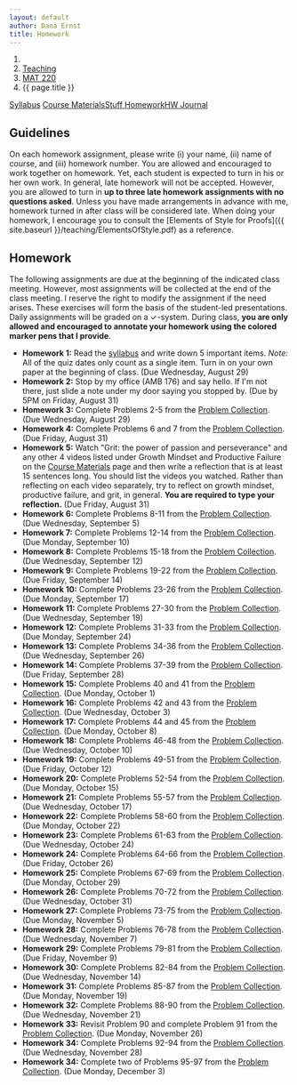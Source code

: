 ```yaml
---
layout: default
author: Dana Ernst
title: Homework
---
```


<ol class="breadcrumb">
  <li><a href="/"><i class="fa fa-home"></i></a></li>
  <li><a href="/teaching/">Teaching</a></li>
  <li><a href="/teaching/mat220f18">MAT 220</a></li>
  <li class="active">{{ page.title }}</li>
</ol>

<div class="row">
<div class="col-xs-12">
<div class="btn-group btn-group-justified">
<a class="btn btn-default btn-success" href="{{site.baseurl}}/teaching/mat220f18/syllabus/">Syllabus</a>
<a class="btn btn-default btn-primary" href="{{site.baseurl}}/teaching/mat220f18/materials/">
<span class="hidden-xs">Course Materials</span><span class="visible-xs">Stuff</span>
</a>
<a class="btn btn-default btn-warning" href="{{site.baseurl}}/teaching/mat220f18/homework/">
<span class="hidden-xs">Homework</span><span class="visible-xs">HW</span>
</a>
<a class="btn btn-default btn-info" href="{{site.baseurl}}/teaching/mat220f18/journal/">Journal</a>
</div>
</div>
</div>

## Guidelines ##
On each homework assignment, please write (i) your name, (ii) name of course, and (iii) homework number. You are allowed and encouraged to work together on homework. Yet, each student is expected to turn in his or her own work. In general, late homework will not be accepted. However, you are allowed to turn in **up to three late homework assignments with no questions asked**. Unless you have made arrangements in advance with me, homework turned in after class will be considered late. When doing your homework, I encourage you to consult the [Elements of Style for Proofs]({{ site.baseurl }}/teaching/ElementsOfStyle.pdf) as a reference.

## Homework ##
The following assignments are due at the beginning of the indicated class meeting. However, most assignments will be collected at the end of the class meeting.  I reserve the right to modify the assignment if the need arises.  These exercises will form the basis of the student-led presentations.  Daily assignments will be graded on a $\checkmark$-system.  During class, **you are only allowed and encouraged to annotate your homework using the colored marker pens that I provide**.

<ul class="fa-ul">
<li><i class="fa-li fa fa-edit"></i><b>Homework 1:</b> Read the <a href="{{site.baseurl}}/teaching/mat220f18/syllabus/">syllabus</a> and write down 5 important items.  <i>Note:</i>  All of the quiz dates only count as a single item.  Turn in on your own paper at the beginning of class. (Due Wednesday, August 29)</li>
<li><i class="fa-li fa fa-edit"></i><b>Homework 2:</b> Stop by my office (AMB 176) and say hello. If I'm not there, just slide a note under my door saying you stopped by. (Due by 5PM on Friday, August 31)</li>
<li><i class="fa-li fa fa-edit"></i><b>Homework 3:</b> Complete Problems 2-5 from the <a href="https://dcernst.github.io/teaching/mat220f18/220ProblemCollection.pdf">Problem Collection</a>. (Due Wednesday, August 29)</li>
<li><i class="fa-li fa fa-edit"></i><b>Homework 4:</b> Complete Problems 6 and 7 from the <a href="https://dcernst.github.io/teaching/mat220f18/220ProblemCollection.pdf">Problem Collection</a>. (Due Friday, August 31)</li>
<li><i class="fa-li fa fa-edit"></i><b>Homework 5:</b> Watch "Grit: the power of passion and perseverance" and any other 4 videos listed under Growth Mindset and Productive Failure on the <a href="{{site.baseurl}}/teaching/mat220f18/materials/">Course Materials</a> page and then write a reflection that is at least 15 sentences long. You should list the videos you watched. Rather than reflecting on each video separately, try to reflect on growth mindset, productive failure, and grit, in general. <b>You are required to type your reflection.</b> (Due Friday, August 31)</li>
<li><i class="fa-li fa fa-edit"></i><b>Homework 6:</b> Complete Problems 8-11 from the <a href="https://dcernst.github.io/teaching/mat220f18/220ProblemCollection.pdf">Problem Collection</a>. (Due Wednesday, September 5)</li>
<li><i class="fa-li fa fa-edit"></i><b>Homework 7:</b> Complete Problems 12-14 from the <a href="https://dcernst.github.io/teaching/mat220f18/220ProblemCollection.pdf">Problem Collection</a>. (Due Monday, September 10)</li>
<li><i class="fa-li fa fa-edit"></i><b>Homework 8:</b> Complete Problems 15-18 from the <a href="https://dcernst.github.io/teaching/mat220f18/220ProblemCollection.pdf">Problem Collection</a>. (Due Wednesday, September 12)</li>
<li><i class="fa-li fa fa-edit"></i><b>Homework 9:</b> Complete Problems 19-22 from the <a href="https://dcernst.github.io/teaching/mat220f18/220ProblemCollection.pdf">Problem Collection</a>. (Due Friday, September 14)</li>
<li><i class="fa-li fa fa-edit"></i><b>Homework 10:</b> Complete Problems 23-26 from the <a href="https://dcernst.github.io/teaching/mat220f18/220ProblemCollection.pdf">Problem Collection</a>. (Due Monday, September 17)</li>
<li><i class="fa-li fa fa-edit"></i><b>Homework 11:</b> Complete Problems 27-30 from the <a href="https://dcernst.github.io/teaching/mat220f18/220ProblemCollection.pdf">Problem Collection</a>. (Due Wednesday, September 19)</li>
<li><i class="fa-li fa fa-edit"></i><b>Homework 12:</b> Complete Problems 31-33 from the <a href="https://dcernst.github.io/teaching/mat220f18/220ProblemCollection.pdf">Problem Collection</a>. (Due Monday, September 24)</li>
<li><i class="fa-li fa fa-edit"></i><b>Homework 13:</b> Complete Problems 34-36 from the <a href="https://dcernst.github.io/teaching/mat220f18/220ProblemCollection.pdf">Problem Collection</a>. (Due Wednesday, September 26)</li>
<li><i class="fa-li fa fa-edit"></i><b>Homework 14:</b> Complete Problems 37-39 from the <a href="https://dcernst.github.io/teaching/mat220f18/220ProblemCollection.pdf">Problem Collection</a>. (Due Friday, September 28)</li>
<li><i class="fa-li fa fa-edit"></i><b>Homework 15:</b> Complete Problems 40 and 41 from the <a href="https://dcernst.github.io/teaching/mat220f18/220ProblemCollection.pdf">Problem Collection</a>. (Due Monday, October 1)</li>
<li><i class="fa-li fa fa-edit"></i><b>Homework 16:</b> Complete Problems 42 and 43 from the <a href="https://dcernst.github.io/teaching/mat220f18/220ProblemCollection.pdf">Problem Collection</a>. (Due Wednesday, October 3)</li>
<li><i class="fa-li fa fa-edit"></i><b>Homework 17:</b> Complete Problems 44 and 45 from the <a href="https://dcernst.github.io/teaching/mat220f18/220ProblemCollection.pdf">Problem Collection</a>. (Due Monday, October 8)</li>
<li><i class="fa-li fa fa-edit"></i><b>Homework 18:</b> Complete Problems 46-48 from the <a href="https://dcernst.github.io/teaching/mat220f18/220ProblemCollection.pdf">Problem Collection</a>. (Due Wednesday, October 10)</li>
<li><i class="fa-li fa fa-edit"></i><b>Homework 19:</b> Complete Problems 49-51 from the <a href="https://dcernst.github.io/teaching/mat220f18/220ProblemCollection.pdf">Problem Collection</a>. (Due Friday, October 12)</li>
<li><i class="fa-li fa fa-edit"></i><b>Homework 20:</b> Complete Problems 52-54 from the <a href="https://dcernst.github.io/teaching/mat220f18/220ProblemCollection.pdf">Problem Collection</a>. (Due Monday, October 15)</li>
<li><i class="fa-li fa fa-edit"></i><b>Homework 21:</b> Complete Problems 55-57 from the <a href="https://dcernst.github.io/teaching/mat220f18/220ProblemCollection.pdf">Problem Collection</a>. (Due Wednesday, October 17)</li>
<li><i class="fa-li fa fa-edit"></i><b>Homework 22:</b> Complete Problems 58-60 from the <a href="https://dcernst.github.io/teaching/mat220f18/220ProblemCollection.pdf">Problem Collection</a>. (Due Monday, October 22)</li>
<li><i class="fa-li fa fa-edit"></i><b>Homework 23:</b> Complete Problems 61-63 from the <a href="https://dcernst.github.io/teaching/mat220f18/220ProblemCollection.pdf">Problem Collection</a>. (Due Wednesday, October 24)</li>
<li><i class="fa-li fa fa-edit"></i><b>Homework 24:</b> Complete Problems 64-66 from the <a href="https://dcernst.github.io/teaching/mat220f18/220ProblemCollection.pdf">Problem Collection</a>. (Due Friday, October 26)</li>
<li><i class="fa-li fa fa-edit"></i><b>Homework 25:</b> Complete Problems 67-69 from the <a href="https://dcernst.github.io/teaching/mat220f18/220ProblemCollection.pdf">Problem Collection</a>. (Due Monday, October 29)</li>
<li><i class="fa-li fa fa-edit"></i><b>Homework 26:</b> Complete Problems 70-72 from the <a href="https://dcernst.github.io/teaching/mat220f18/220ProblemCollection.pdf">Problem Collection</a>. (Due Wednesday, October 31)</li>
<li><i class="fa-li fa fa-edit"></i><b>Homework 27:</b> Complete Problems 73-75 from the <a href="https://dcernst.github.io/teaching/mat220f18/220ProblemCollection.pdf">Problem Collection</a>. (Due Monday, November 5)</li>
<li><i class="fa-li fa fa-edit"></i><b>Homework 28:</b> Complete Problems 76-78 from the <a href="https://dcernst.github.io/teaching/mat220f18/220ProblemCollection.pdf">Problem Collection</a>. (Due Wednesday, November 7)</li>
<li><i class="fa-li fa fa-edit"></i><b>Homework 29:</b> Complete Problems 79-81 from the <a href="https://dcernst.github.io/teaching/mat220f18/220ProblemCollection.pdf">Problem Collection</a>. (Due Friday, November 9)</li>
<li><i class="fa-li fa fa-edit"></i><b>Homework 30:</b> Complete Problems 82-84 from the <a href="https://dcernst.github.io/teaching/mat220f18/220ProblemCollection.pdf">Problem Collection</a>. (Due Wednesday, November 14)</li>
<li><i class="fa-li fa fa-edit"></i><b>Homework 31:</b> Complete Problems 85-87 from the <a href="https://dcernst.github.io/teaching/mat220f18/220ProblemCollection.pdf">Problem Collection</a>. (Due Monday, November 19)</li>
<li><i class="fa-li fa fa-edit"></i><b>Homework 32:</b> Complete Problems 88-90 from the <a href="https://dcernst.github.io/teaching/mat220f18/220ProblemCollection.pdf">Problem Collection</a>. (Due Wednesday, November 21)</li>
<li><i class="fa-li fa fa-edit"></i><b>Homework 33:</b> Revisit Problem 90 and complete Problem 91  from the <a href="https://dcernst.github.io/teaching/mat220f18/220ProblemCollection.pdf">Problem Collection</a>. (Due Monday, November 26)</li>
<li><i class="fa-li fa fa-edit"></i><b>Homework 34:</b> Complete Problems 92-94 from the <a href="https://dcernst.github.io/teaching/mat220f18/220ProblemCollection.pdf">Problem Collection</a>. (Due Wednesday, November 28)</li>
<li><i class="fa-li fa fa-edit"></i><b>Homework 34:</b> Complete two of Problems 95-97 from the <a href="https://dcernst.github.io/teaching/mat220f18/220ProblemCollection.pdf">Problem Collection</a>. (Due Monday, December 3)</li>
</ul>
